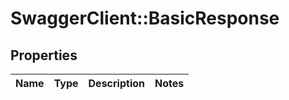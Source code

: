 # SwaggerClient::BasicResponse

## Properties
Name | Type | Description | Notes
------------ | ------------- | ------------- | -------------


